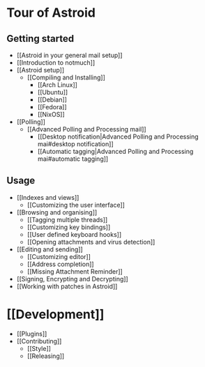 # Tour of Astroid
## Getting started

* [[Astroid in your general mail setup]]
* [[Introduction to notmuch]]
* [[Astroid setup]]
  + [[Compiling and Installing]]
    + [[Arch Linux]]
    + [[Ubuntu]]
    + [[Debian]]
    + [[Fedora]]
    + [[NixOS]]
* [[Polling]]
  + [[Advanced Polling and Processing mail]]
      * [[Desktop notification|Advanced Polling and Processing mai#desktop notification]]
      * [[Automatic tagging|Advanced Polling and Processing mai#automatic tagging]]

## Usage

* [[Indexes and views]]
  + [[Customizing the user interface]]
* [[Browsing and organising]]
  + [[Tagging multiple threads]]
  + [[Customizing key bindings]]
  + [[User defined keyboard hooks]]
  + [[Opening attachments and virus detection]]
* [[Editing and sending]]
  +  [[Customizing editor]]
  +  [[Address completion]]
  +  [[Missing Attachment Reminder]]
* [[Signing, Encrypting and Decrypting]]
* [[Working with patches in Astroid]]


# [[Development]]
* [[Plugins]]
* [[Contributing]]
  + [[Style]]
  + [[Releasing]]
